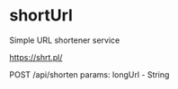 # shortUrl
Simple URL shortener service

https://shrt.pl/

POST /api/shorten
  params: longUrl - String
